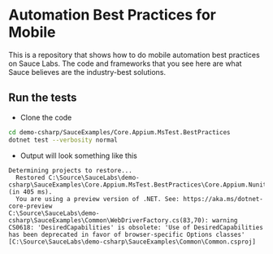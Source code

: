 ﻿# Automation Best Practices for Mobile

This is a repository that shows how to do mobile automation best practices on Sauce Labs.
The code and frameworks that you see here are what Sauce believes are the industry-best
solutions.

## Run the tests

* Clone the code

```bash
cd demo-csharp/SauceExamples/Core.Appium.MsTest.BestPractices
dotnet test --verbosity normal
```

* Output will look something like this
```
Determining projects to restore...
  Restored C:\Source\SauceLabs\demo-csharp\SauceExamples\Core.Appium.MsTest.BestPractices\Core.Appium.Nunit.BestPractices.csproj (in 405 ms).
  You are using a preview version of .NET. See: https://aka.ms/dotnet-core-preview
C:\Source\SauceLabs\demo-csharp\SauceExamples\Common\WebDriverFactory.cs(83,70): warning CS0618: 'DesiredCapabilities' is obsolete: 'Use of DesiredCapabilities has been deprecated in favor of browser-specific Options classes' [C:\Source\SauceLabs\demo-csharp\SauceExamples\Common\Common.csproj]
```
